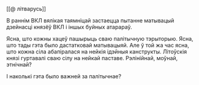 [[@ літварусь]]

В раннім ВКЛ вялікая таямніцай застаецца пытанне матывацый дзейнасці князёў ВКЛ і іншых буйных атарараў.

Ясна, што кожны хацеў пашырыць сваю палітычную тэрыторыю. Ясна, што тады гэта было дастатковай матывацыяй.
Але ў той жа час ясна, што кожна сіла абапіралася на нейкія ідэйныя канструкты. Літоўскія князі гуртавалі сваю сілу на нейкай паставе. Рэлінійнай, моўнай, этнічнай?

І наколькі гэта было важней за палітычнае?